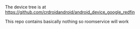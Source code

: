 The device tree is at https://github.com/crdroidandroid/android_device_google_redfin

This repo contains basically nothing so roomservice will work
